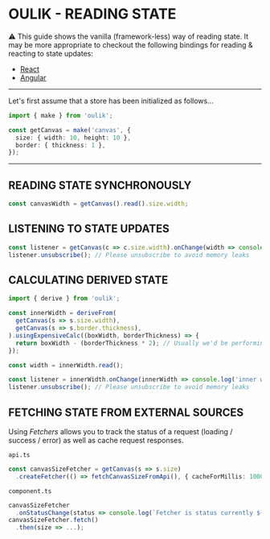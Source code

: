 # OULIK - READING STATE #

⚠️ This guide shows the vanilla (framework-less) way of reading state. It may be more appropriate to checkout the following bindings for reading & reacting to state updates:
* [React]() 
* [Angular](./readme-angular-read.md)

---

Let's first assume that a store has been initialized as follows...
```Typescript
import { make } from 'oulik';

const getCanvas = make('canvas', {
  size: { width: 10, height: 10 },
  border: { thickness: 1 },
}); 
```
---

## READING STATE SYNCHRONOUSLY ##
```Typescript
const canvasWidth = getCanvas().read().size.width;
```

## LISTENING TO STATE UPDATES ##

```Typescript
const listener = getCanvas(c => c.size.width).onChange(width => console.log(width));
listener.unsubscribe(); // Please unsubscribe to avoid memory leaks
```  

## CALCULATING DERIVED STATE ##
```Typescript
import { derive } from 'oulik';

const innerWidth = deriveFrom(
  getCanvas(s => s.size.width),
  getCanvas(s => s.border.thickness),
).usingExpensiveCalc((boxWidth, borderThickness) => {
  return boxWidth - (borderThickness * 2); // Usually we'd be performing a much bigger calculation here
});

const width = innerWidth.read();

const listener = innerWidth.onChange(innerWidth => console.log('inner width', innerWidth));
listener.unsubscribe(); // Please unsubscribe to avoid memory leaks
```

## FETCHING STATE FROM EXTERNAL SOURCES ##
Using *Fetchers* allows you to track the status of a request (loading / success / error) as well as cache request responses.

`api.ts`
```Typescript
const canvasSizeFetcher = getCanvas(s => s.size)
  .createFetcher(() => fetchCanvasSizeFromApi(), { cacheForMillis: 1000 * 60 })
```

`component.ts`
```Typescript
canvasSizeFetcher
  .onStatusChange(status => console.log(`Fetcher is status currently ${status}`))
canvasSizeFetcher.fetch()
  .then(size => ...);
```